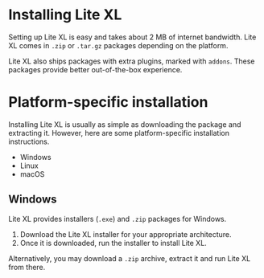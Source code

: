 # Installing Lite XL

Setting up Lite XL is easy and takes about 2 MB of internet bandwidth.
Lite XL comes in `.zip` or `.tar.gz` packages depending on the platform.

Lite XL also ships packages with extra plugins, marked with `addons`.
These packages provide better out-of-the-box experience.

# Platform-specific installation

Installing Lite XL is usually as simple as downloading the package and extracting it.
However, here are some platform-specific installation instructions.

- Windows
- Linux
- macOS

## Windows

Lite XL provides installers (`.exe`) and `.zip` packages for Windows.

1. Download the Lite XL installer for your appropriate architecture.
2. Once it is downloaded, run the installer to install Lite XL.

Alternatively, you may download a `.zip` archive, extract it and run Lite XL from there.




